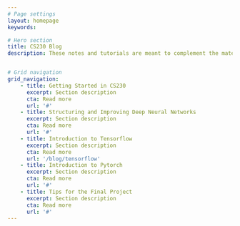 ```yaml
---
# Page settings
layout: homepage
keywords:

# Hero section
title: CS230 Blog
description: These notes and tutorials are meant to complement the material of Stanford’s class CS230 (Deep Learning) taught by Prof. Andrew Ng and Prof. Kian Katanforoosh. For questions / typos / bugs, use Piazza. These posts and this github repository give an optional structure for your final projects. Feel free to reuse this code for your final project, although you are expected to accomplish a lot more. You can also submit a pull request directly to our github.


# Grid navigation
grid_navigation:
    - title: Getting Started in CS230
      excerpt: Section description
      cta: Read more
      url: '#'
    - title: Structuring and Improving Deep Neural Networks
      excerpt: Section description
      cta: Read more
      url: '#'
    - title: Introduction to Tensorflow
      excerpt: Section description
      cta: Read more
      url: '/blog/tensorflow'
    - title: Introduction to Pytorch
      excerpt: Section description
      cta: Read more
      url: '#'
    - title: Tips for the Final Project
      excerpt: Section description
      cta: Read more
      url: '#'
---
```

